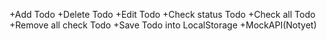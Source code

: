 +Add Todo
+Delete Todo
+Edit Todo
+Check status Todo
+Check all Todo
+Remove all check Todo
+Save Todo into LocalStorage
+MockAPI(Notyet)
